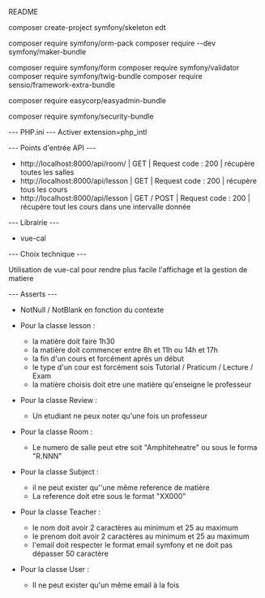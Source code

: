 README

composer create-project symfony/skeleton edt

composer require symfony/orm-pack
composer require --dev symfony/maker-bundle

composer require symfony/form
composer require symfony/validator
composer require symfony/twig-bundle
composer require sensio/framework-extra-bundle

composer require easycorp/easyadmin-bundle

composer require symfony/security-bundle


--- PHP.ini ---
Activer extension=php_intl

--- Points d'entrée API ---

  - http://localhost:8000/api/room/       | GET        | Request code : 200 | récupère toutes les salles
  - http://localhost:8000/api/lesson      | GET        | Request code : 200 | récupère tous les cours
  - http://localhost:8000/api/lesson      | GET / POST | Request code : 200 | récupère tout les cours dans une intervalle donnée

--- Librairie ---

  - vue-cal
 
--- Choix technique ---
 
  Utilisation de vue-cal pour rendre plus facile l'affichage et la gestion de matiere 
 
--- Asserts ---

  - NotNull / NotBlank en fonction du contexte 
  
  - Pour la classe lesson :
    - la matière doit faire 1h30
    - la matière doit commencer entre 8h et 11h ou 14h et 17h
    - la fin d'un cours et forcément aprés un début
    - le type d'un cour est forcément sois Tutorial / Praticum / Lecture / Exam
    - la matière choisis doit etre une matière qu'enseigne le professeur
  - Pour la classe Review :
    - Un etudiant ne peux noter qu'une fois un professeur
  - Pour la classe Room :
    - Le numero de salle peut etre soit "Amphiteheatre" ou sous le forma "R.NNN"
  - Pour la classe Subject :
    - il ne peut exister qu''une même reference de matière
    - La reference doit etre sous le format "XX000"
  - Pour la classe Teacher :
    - le nom doit avoir 2 caractères au minimum et 25 au maximum
    - le prenom doit avoir 2 caractères au minimum et 25 au maximum
    - l'email doit respecter le format email symfony et ne doit pas dépasser 50 caractère
  - Pour la classe User :
    - Il ne peut exister qu'un même email à la fois
